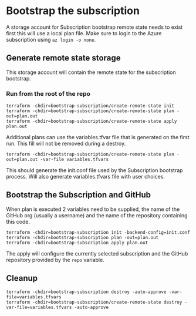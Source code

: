 # Bootstrap the subscription

A storage account for Subscription bootstrap remote state needs to exist first this will
use a local plan file.  Make sure to login to the Azure subscription using `az login -o none`.

## Generate remote state storage

This storage account will contain the remote state for the subscription bootstrap.

### Run from the root of the repo
```
terraform -chdir=bootstrap-subscription/create-remote-state init
terraform -chdir=bootstrap-subscription/create-remote-state plan -out=plan.out
terraform -chdir=bootstrap-subscription/create-remote-state apply plan.out
```

Additional plans can use the variables.tfvar file that is generated on the first run.
This fill will not be removed during a destroy.

```
terraform -chdir=bootstrap-subscription/create-remote-state plan -out=plan.out -var-file variables.tfvars
```

This should generate the init.conf file used by the Subscription bootstrap process.  Will also generate 
variables.tfvars file with user choices.

## Bootstrap the Subscription and GitHub

When plan is executed 2 variables need to be supplied, the name of the GitHub org (usually a username) and the 
name of the repository containing this code.

```
terraform -chdir=bootstrap-subscription init -backend-config=init.conf
terraform -chdir=bootstrap-subscription plan -out=plan.out 
terraform -chdir=bootstrap-subscription apply plan.out
```

The apply will configure the currently selected subscription and the GitHub repository provided
by the `repo` variable.


## Cleanup

```
terraform -chdir=bootstrap-subscription destroy -auto-approve -var-file=variables.tfvars
terraform -chdir=bootstrap-subscription/create-remote-state destroy -var-file=variables.tfvars -auto-approve
```
